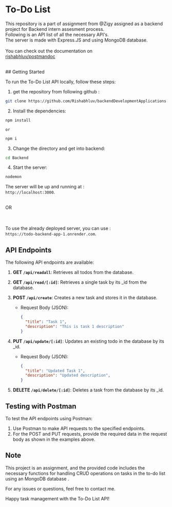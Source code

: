 
# To-Do List

This repository is a part of assignment from @Zigy assigned as a backend project for Backend intern assesment process.<br/>
Following is an API list of all the necessary API's.<br/>
The server is made with Express.JS and using MongoDB database.<br/>
<br/>
You can check out the documentation on <br/>
[rishabhluv/postmandoc](https://www.postman.com/spacecraft-astronomer-95031941/workspace/my-workspace/collection/29359776-d61ecde8-7e88-4086-8dd5-181522590cf4?action=share&creator=29359776)

<br/>
## Getting Started

To run the To-Do List API locally, follow these steps:

1. get the repository from following github :

```bash
git clone https://github.com/Rishabhluv/backendDevelopmentApplications
```

2. Install the dependencies:

```bash
npm install
```
    or
```bash
npm i
```

3. Change the directory and get into backend:
   
```bash
cd Backend
```

4. Start the server:

```bash
nodemon 
```

The server will be up and running at :<br/> 
`http://localhost:3000`.


<br/>
OR
<br/>
<br/>
<br/>


To use the already deployed server, you can use :<br/>
`https://todo-backend-app-1.onrender.com`.



## API Endpoints

The following API endpoints are available:

1. **GET `/api/readall`**: Retrieves all todos from the database.

2. **GET `/api/read/[:id]`**: Retrieves a single task by its _id from the database.

3. **POST `/api/create`**: Creates a new task and stores it in the database.
   - Request Body (JSON):
     ```json
     {
       "title": "Task 1",
       "description": "This is task 1 description"
     }
     ```

4. **PUT `/api/update/[:id]`**: Updates an existing todo in the database by its _id.
   - Request Body (JSON):
     ```json
     {
       "title": "Updated Task 1",
       "description": "Updated description",
     }
     ```

5. **DELETE `/api/delete/[:id]`**: Deletes a task from the database by its _id.

## Testing with Postman

To test the API endpoints using Postman:

1. Use Postman to make API requests to the specified endpoints.
2. For the POST and PUT requests, provide the required data in the request body as shown in the examples above.


## Note

This project is an assignment, and the provided code includes the necessary functions for handling CRUD operations on tasks in the to-do list using an MongoDB database .

For any issues or questions, feel free to contact me.

Happy task management with the To-Do List API!